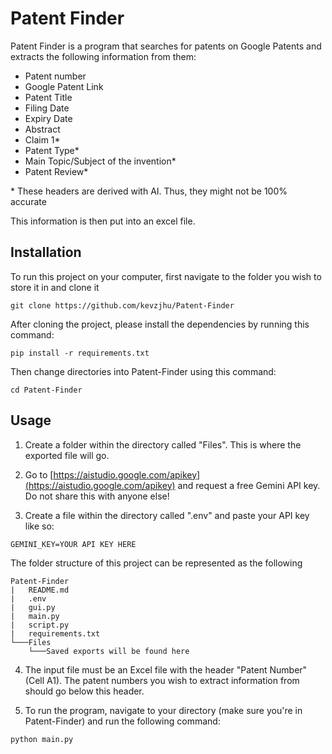 # Patent Finder

Patent Finder is a program that searches for patents on Google Patents and extracts the following information from them:
- Patent number
- Google Patent Link
- Patent Title
- Filing Date
- Expiry Date
- Abstract
- Claim 1*
- Patent Type*
- Main Topic/Subject of the invention*
- Patent Review*

\* These headers are derived with AI. Thus, they might not be 100% accurate

This information is then put into an excel file.

## Installation
To run this project on your computer, first navigate to the folder you wish to store it in and clone it
```
git clone https://github.com/kevzjhu/Patent-Finder
```

After cloning the project, please install the dependencies by running this command:
```
pip install -r requirements.txt
```

Then change directories into Patent-Finder using this command:
```
cd Patent-Finder
```

## Usage

1. Create a folder within the directory called "Files". This is where the exported file will go.

2. Go to [https://aistudio.google.com/apikey](https://aistudio.google.com/apikey) and request a free Gemini API key. Do not share this with anyone else!

3. Create a file within the directory called ".env" and paste your API key like so:
```
GEMINI_KEY=YOUR API KEY HERE
```

The folder structure of this project can be represented as the following
```
Patent-Finder
|   README.md
|   .env
|   gui.py
|   main.py
|   script.py
|   requirements.txt
└───Files
    └───Saved exports will be found here
```

4. The input file must be an Excel file with the header "Patent Number" (Cell A1). The patent numbers you wish to extract information from should go below this header. 

5. To run the program, navigate to your directory (make sure you're in Patent-Finder) and run the following command:
```bash
python main.py
```
